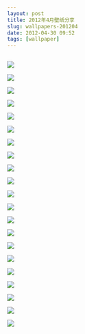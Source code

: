 ```yaml
---
layout: post
title: 2012年4月壁纸分享
slug: wallpapers-201204
date: 2012-04-30 09:52
tags: [wallpaper]
---
```


<a href="http://anime.desktopnexus.com/wallpaper/1015562/"><img src="http://static.desktopnexus.com/thumbnails/1015562-bigthumbnail.jpg" border="0" alt="" /></a>

<a href="http://videogames.desktopnexus.com/wallpaper/1026620/"><img src="http://static.desktopnexus.com/thumbnails/1026620-bigthumbnail.jpg" border="0"></a>

<a href="http://nature.desktopnexus.com/wallpaper/1037471/"><img src="http://static.desktopnexus.com/thumbnails/1037471-bigthumbnail.jpg" border="0"></a>

<a href="http://nature.desktopnexus.com/wallpaper/1041876/"><img src="http://static.desktopnexus.com/thumbnails/1041876-bigthumbnail.jpg" border="0"></a>

<a href="http://abstract.desktopnexus.com/wallpaper/1042286/"><img src="http://static.desktopnexus.com/thumbnails/1042286-bigthumbnail.jpg" border="0"></a>

<a href="http://anime.desktopnexus.com/wallpaper/1040861/"><img src="http://static.desktopnexus.com/thumbnails/1040861-bigthumbnail.jpg" border="0"></a>

<a href="http://abstract.desktopnexus.com/wallpaper/1038407/"><img src="http://static.desktopnexus.com/thumbnails/1038407-bigthumbnail.jpg" border="0"></a>

<a href="http://abstract.desktopnexus.com/wallpaper/1039281/"><img src="http://static.desktopnexus.com/thumbnails/1039281-bigthumbnail.jpg" border="0"></a>

<a href="http://animals.desktopnexus.com/wallpaper/1040831/"><img src="http://static.desktopnexus.com/thumbnails/1040831-bigthumbnail.jpg" border="0"></a>

<a href="http://abstract.desktopnexus.com/wallpaper/1041299/"><img src="http://static.desktopnexus.com/thumbnails/1041299-bigthumbnail.jpg" border="0"></a>

<a href="http://abstract.desktopnexus.com/wallpaper/1038701/"><img src="http://static.desktopnexus.com/thumbnails/1038701-bigthumbnail.jpg" border="0"></a>

<a href="http://people.desktopnexus.com/wallpaper/1035431/"><img src="http://static.desktopnexus.com/thumbnails/1035431-bigthumbnail.jpg" border="0"></a>

<a href="http://nature.desktopnexus.com/wallpaper/1041310/"><img src="http://static.desktopnexus.com/thumbnails/1041310-bigthumbnail.jpg" border="0"></a>

<a href="http://anime.desktopnexus.com/wallpaper/1039645/"><img src="http://static.desktopnexus.com/thumbnails/1039645-bigthumbnail.jpg" border="0"></a>

<a href="http://abstract.desktopnexus.com/wallpaper/1037359/"><img src="http://static.desktopnexus.com/thumbnails/1037359-bigthumbnail.jpg" border="0"></a>

<a href="http://anime.desktopnexus.com/wallpaper/873920/"><img src="http://static.desktopnexus.com/thumbnails/873920-bigthumbnail.jpg" border="0"></a>

<a href="http://anime.desktopnexus.com/wallpaper/417457/"><img src="http://static.desktopnexus.com/thumbnails/417457-bigthumbnail.jpg" border="0"></a>

<a href="http://anime.desktopnexus.com/wallpaper/1035199/"><img src="http://static.desktopnexus.com/thumbnails/1035199-bigthumbnail.jpg" border="0"></a>

<a href="http://anime.desktopnexus.com/wallpaper/1037672/"><img src="http://static.desktopnexus.com/thumbnails/1037672-bigthumbnail.jpg" border="0"></a>

<a href="http://nature.desktopnexus.com/wallpaper/1031950/"><img src="http://static.desktopnexus.com/thumbnails/1031950-bigthumbnail.jpg" border="0"></a>

<a href="http://people.desktopnexus.com/wallpaper/1032018/"><img src="http://static.desktopnexus.com/thumbnails/1032018-bigthumbnail.jpg" border="0"></a>

<a href="http://abstract.desktopnexus.com/wallpaper/1032519/"><img src="http://static.desktopnexus.com/thumbnails/1032519-bigthumbnail.jpg" border="0"></a>
